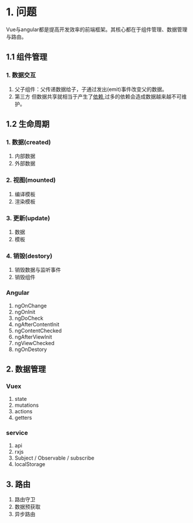 # 1. 问题
Vue与angular都是提高开发效率的前端框架。其核心都在于组件管理、数据管理与路由。
## 1.1 组件管理
### 1. 数据交互
1. 父子组件：父传递数据给子，子通过发出(emit)事件改变父的数据。
2. 第三方
但数据共享就相当于产生了[依赖](../othors/philosophy.md),过多的依赖会造成数据越来越不可维护。
## 1.2 生命周期
### 1. 数据(created)
1. 内部数据
2. 外部数据
### 2. 视图(mounted)
1. 编译模板
2. 渲染模板
### 3. 更新(update)
1. 数据
2. 模板
### 4. 销毁(destory)
1. 销毁数据与监听事件
2. 销毁组件

### Angular
1. ngOnChange
2. ngOnInit
3. ngDoCheck
4. ngAfterContentInit
5. ngContentChecked
6. ngAfterViewInit
7. ngViewChecked
8. ngOnDestory

## 2. 数据管理
### Vuex
1. state
2. mutations
3. actions
4. getters

### service
1. api
2. rxjs
3. Subject / Observable / subscribe
4. localStorage

## 3. 路由
1. 路由守卫
2. 数据预获取
3. 异步路由